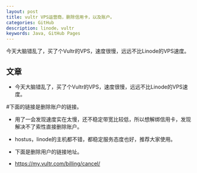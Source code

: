 ```yaml
---
layout: post
title: vultr VPS运营商，删除信用卡，以及账户。
categories: GitHub
description: linode，vultr
keywords: Java, GitHub Pages
---
```


今天大脑错乱了，买了个Vultr的VPS，速度很慢，远远不比Linode的VPS速度。

## 文章


* 今天大脑错乱了，买了个Vultr的VPS，速度很慢，远远不比Linode的VPS速度。

#下面的链接是删除账户的链接。

* 用了一会发现速度实在太慢，还不稳定带宽比较低，所以想解绑信用卡，发现解决不了索性直接删除账户。

* hostus，linode的主机都不错，都稳定服务态度也好，推荐大家使用。

* 下面是删除用户的链接地址。

* https://my.vultr.com/billing/cancel/